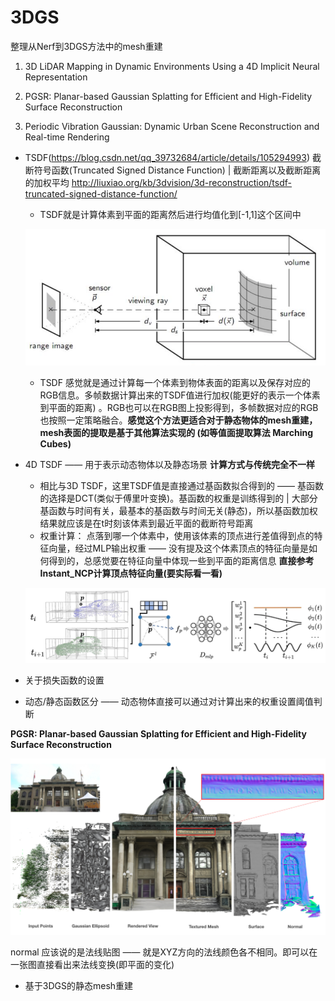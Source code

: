 # 3DGS

整理从Nerf到3DGS方法中的mesh重建

1. 3D LiDAR Mapping in Dynamic Environments Using a 4D Implicit Neural Representation

2. PGSR: Planar-based Gaussian Splatting for Efficient and High-Fidelity Surface Reconstruction
3. Periodic Vibration Gaussian: Dynamic Urban Scene Reconstruction and Real-time Rendering



- TSDF(https://blog.csdn.net/qq_39732684/article/details/105294993) 截断符号函数(Truncated Signed Distance Function) | 截断距离以及截断距离的加权平均 http://liuxiao.org/kb/3dvision/3d-reconstruction/tsdf-truncated-signed-distance-function/

    - TSDF就是计算体素到平面的距离然后进行均值化到[-1,1]这个区间中

    ![img](figure/1638947899-tsdf1.png)

    - TSDF 感觉就是通过计算每一个体素到物体表面的距离以及保存对应的RGB信息。多帧数据计算出来的TSDF值进行加权(能更好的表示一个体素到平面的距离) 。RGB也可以在RGB图上投影得到，多帧数据对应的RGB也按照一定策略融合。**感觉这个方法更适合对于静态物体的mesh重建，mesh表面的提取是基于其他算法实现的 (如等值面提取算法 Marching Cubes)**



- 4D TSDF —— 用于表示动态物体以及静态场景 **计算方式与传统完全不一样**

    - 相比与3D TSDF，这里TSDF值是直接通过基函数拟合得到的 —— 基函数的选择是DCT(类似于傅里叶变换)。基函数的权重是训练得到的 | 大部分基函数与时间有关，最基本的基函数与时间无关(静态)，所以基函数加权结果就应该是在t时刻该体素到最近平面的截断符号距离
    - 权重计算： 点落到哪一个体素中，使用该体素的顶点进行差值得到点的特征向量，经过MLP输出权重 —— 没有提及这个体素顶点的特征向量是如何得到的，总感觉要在特征向量中体现一些到平面的距离信息 **直接参考Instant_NCP计算顶点特征向量(要实际看一看)**

    ![image-20240806165933567](figure/image-20240806165933567.png)

- 关于损失函数的设置

- 动态/静态函数区分 —— 动态物体直接可以通过对计算出来的权重设置阈值判断





**PGSR: Planar-based Gaussian Splatting for Efficient and High-Fidelity Surface Reconstruction**

![image-20240806215239062](./figure/image-20240806215239062.png)

normal 应该说的是法线贴图 —— 就是XYZ方向的法线颜色各不相同。即可以在一张图直接看出来法线变换(即平面的变化)

- 基于3DGS的静态mesh重建  















